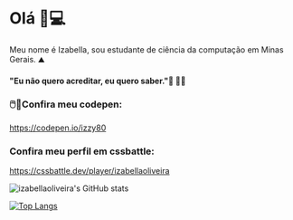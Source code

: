 
# Olá 👋💻 
Meu nome é Izabella, sou estudante de ciência da computação em Minas Gerais. ⛰️
#### "Eu não quero acreditar, eu quero saber."🌌 👩‍🚀
### 🖱️📒Confira meu codepen:
https://codepen.io/izzy80

### Confira meu perfil em cssbattle:
https://cssbattle.dev/player/izabellaoliveira


![izabellaoliveira's GitHub stats](https://github-readme-stats.vercel.app/api?username=izabellaoliveira&show_icons=true&theme=gruvbox)

[![Top Langs](https://github-readme-stats.vercel.app/api/top-langs/?username=izabellaoliveira)](https://github.com/izabellaoliveira/github-readme-stats)
